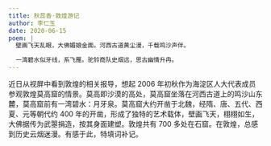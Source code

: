 ```yaml
---
title: 秋蕊香·敦煌游记
author: 李仁玉
date: 2020-06-15
poem: |
  壁画飞天乱眼，大佛媚娘金面。河西古道黄尘漫，千载鸣沙声伴。

  一湾碧水似牙线，系飞雁。驼铃商队史烟远，思古幽情升冉。
---
```


近日从视屏中看到敦煌的相关报导，想起 2006 年初秋作为海淀区人大代表成员参观敦煌莫高窟的情景。莫高即沙漠的高处，莫高窟坐落在河西古道上的鸣沙山东麓，莫高窟前有一湾碧水：月牙泉。莫高窟大约开凿于北魏，经隋、唐、五代、西夏、元等朝代约 400 年的开凿，形成了独特的艺术载体，壁画飞天，栩栩如生，大佛据传为武曌捐造，按其身面建塑。敦煌共有 700 多处在石窟。在敦煌，总感到历史云烟迷漫。有感于此，特填词补记。
